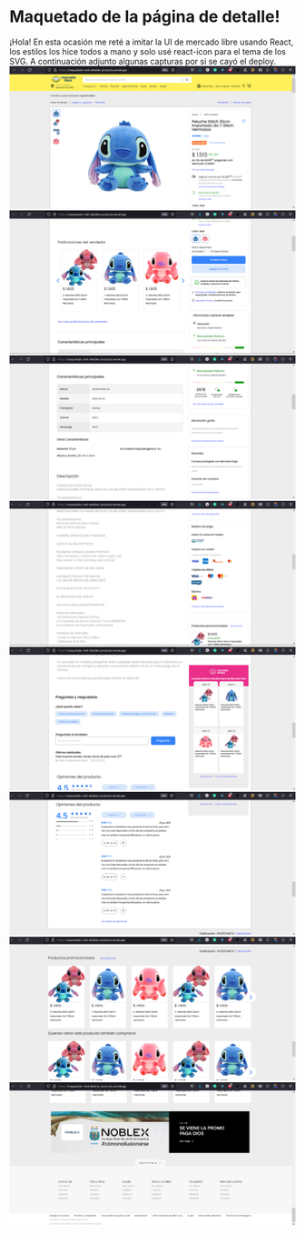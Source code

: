# Maquetado de la página de detalle!

¡Hola! En esta ocasión me reté a imitar la UI de mercado libre usando React, los estilos los hice todos a mano y solo usé react-icon para el tema de los SVG.
A continuación adjunto algunas capturas por si se cayó el deploy.
![captura 1](./screenshots/Screenshot%202022-11-21%20at%2019-40-30%20Mercado%20copia.png)
![captura 2](./screenshots/Captura.PNG)
![captura 3](./screenshots/Captura2.PNG)
![captura 4](./screenshots/Captura3.PNG)
![captura 5](./screenshots/Captura4.PNG)
![captura 6](./screenshots/Captura5.PNG)
![captura 7](./screenshots/Captura6.PNG)
![captura 8](./screenshots/Captura7.PNG)
